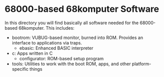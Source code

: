 # 68000-based 68komputer Software
In this directory you will find basically all software needed for the 68000-based 68komputer. This includes:

- bootrom: VUBUG-based monitor, burned into ROM. Provides an interface to applications via traps.
  - ebasic: Enhanced BASIC interpreter
- c: Apps written in C
  - configurator: ROM-based setup program
- tools: Utilities to work with the boot ROM, apps, and other platform-specific things
